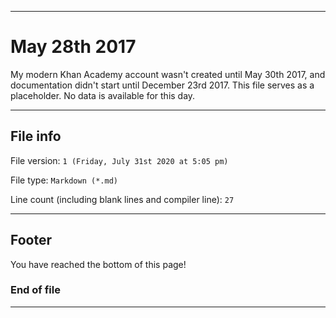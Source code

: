 
***

# May 28th 2017

My modern Khan Academy account wasn't created until May 30th 2017, and documentation didn't start until December 23rd 2017. This file serves as a placeholder. No data is available for this day.

***

## File info

File version: `1 (Friday, July 31st 2020 at 5:05 pm)`

File type: `Markdown (*.md)`

Line count (including blank lines and compiler line): `27`

***

## Footer

You have reached the bottom of this page!

### End of file

***
